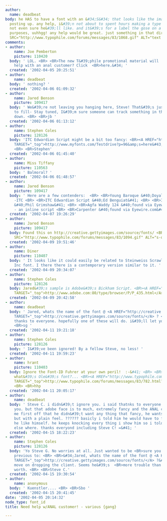 ```yaml
---
author:
  name: deadbeat
body: he HAS to have a font with an &#34;S&#34; that looks like the image i&#39;m
  posting up. any help, i&#39;n not about to spent hours making a type face that i&#39;m
  not even sure he&#39;ll like. and it&#39;s for a label the gose on a box for shipping
  purposes, uuhhgg! any help would be great. just something in that direction.<IMG
  SRC="http://www.typophile.com/forums/messages/83/1068.gif" ALT="text description">
comments:
- author:
    name: Joe Pemberton
    picture: 110420
  body: ' LOL. <BR> <BR>The new T&#39;phile promotional material will  <BR>read, &#34;Need
    help with an anal customer? Click  <BR>here.&#34; '
  created: '2002-04-05 20:25:51'
- author:
    name: deadbeat
  body: ' nothing? '
  created: '2002-04-06 01:09:32'
- author:
    name: Jared Benson
    picture: 109417
  body: ' We&#39;re not leaving you hanging here, Steve! That&#39;s just a hard order
    to fill- Stay tuned, I&#39;m sure someone can track something in the ballpark
    down. <BR> <BR>jb '
  created: '2002-04-06 01:13:12'
- author:
    name: Stephen Coles
    picture: 128126
  body: 'ITC Edwardian Script might be a bit too fancy: <BR><A HREF="http://www.myfonts.com/Testdrive?p=96&amp;s=here%2Bis%2Bthe%2BS&amp;id=30171"
    TARGET="_top">http://www.myfonts.com/Testdrive?p=96&amp;s=here&#43;is&#43;the&#43;S&amp;id=30171</A>
    <BR> <BR>Stephen'
  created: '2002-04-06 01:45:40'
- author:
    name: Miss Tiffany
    picture: 110563
  body: ' Balmoral? '
  created: '2002-04-06 01:48:57'
- author:
    name: Jared Benson
    picture: 109417
  body: ' Here are a few contenders:  <BR> <BR>Young Baroque &#40;Doyald Young&#41;
    -ITC <BR> <BR>ITC Edwardian Script &#40;Ed Benguiat&#41; <BR> <BR>ITC Gravura
    &#40;Phil Grimshaw&#41; <BR> <BR>Agfa Waddy 124 &#40;found via Eyewire.com&#41;
    - an inline script <BR> <BR>Carpenter &#40;found via Eyewire.com&#41; '
  created: '2002-04-07 19:26:29'
- author:
    name: Jared Benson
    picture: 109417
  body: Found this on http://creative.gettyimages.com/source/fonts/ <BR> <BR><IMG
    SRC="http://www.typophile.com/forums/messages/83/1094.gif" ALT="s-quote">
  created: '2002-04-09 19:51:46'
- author:
    name: Diner
    picture: 110407
  body: ' It looks like it could easily be related to Steinweiss Scrawl, and old Photolettering
    Inc font. I there there is a contemporary version similar to it. '
  created: '2002-04-09 20:34:07'
- author:
    name: Stephen Coles
    picture: 128126
  body: Jared&#39;s sample is Adobe&#39;s Bickham Script. <BR><A HREF="http://www.adobe.com:80/type/browser/P/P_435.html"
    TARGET="_top">http://www.adobe.com:80/type/browser/P/P_435.html</A>
  created: '2002-04-09 20:42:58'
- author:
    name: deadbeat
  body: ' Jared, whats the name of the font @ <A HREF="http://creative.gettyimages.com/source/fonts/"
    TARGET="_top">http://creative.gettyimages.com/source/fonts/</A> ? <BR> <BR>and
    thanks to everyone. hopefully one of these will do. i&#39;ll let you all know.
    <BR>sg '
  created: '2002-04-11 19:21:18'
- author:
    name: Stephen Coles
    picture: 128126
  body: ' I&#39;ve been ignored! By a fellow Steve, no less! '
  created: '2002-04-11 19:59:23'
- author:
    name: hrant
    picture: 110403
  body: Ignore the Font-ID Fuhrer at your own peril!  :-&#41; <BR> <BR>So Steve &#40;C&#41;,
    what&#39;s Ole&#39;s font?... <BR><A HREF="http://www.typophile.com/forums/messages/83/782.html?1018479939"
    TARGET="_top">http://www.typophile.com/forums/messages/83/782.html?1018479939</A>
    <BR> <BR>hhp
  created: '2002-04-11 20:05:17'
- author:
    name: deadbeat
  body: ' Steve C. i didn&#39;t ignore you. i said thatnks to everyone. that included
    you. but that adobe face is to much, extremely fancy and the ANAL customer told
    me first off that he didn&#39;t want any thing that fancy, he wants a script,
    but with a plain feel. ?????? basicly i told him he would have to find a style
    he like himself. he keeps knocking every thing i show him so i told him to go
    else where. thanks everyond including Steve C! =&#41; '
  created: '2002-04-15 18:22:23'
- author:
    name: Stephen Coles
    picture: 128126
  body: 'Yo Steve G. No worries at all. Just wanted to be <BR>sure you saw the post
    previous to: <BR> <BR>&#34;Jared, whats the name of the font @ <A HREF="http://creative.gettyimages.com/source/fonts/"
    TARGET="_top">http://creative.gettyimages.com/source/fonts/</A> ?&#34; <BR> <BR>Good
    move on dropping the client. Seems he&#39;s  <BR>more trouble than he&#39;d be
    worth. <BR> <BR>Steve C.'
  created: '2002-04-15 19:30:54'
- author:
    name: anonymous
  body: ' Kuenstler.... <BR> <BR>Sbo '
  created: '2002-04-15 20:41:45'
date: '2002-04-05 20:14:32'
node_type: font_id
title: Need help w/ANAL customer! - various {gang}

---
```

